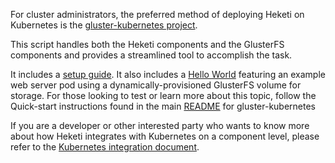 
For cluster administrators, the preferred method of deploying Heketi on
Kubernetes is the [gluster-kubernetes project](https://github.com/gluster/gluster-kubernetes).

This script handles both the Heketi components and the GlusterFS components
and provides a streamlined tool to accomplish the task.

It includes a [setup guide](https://github.com/gluster/gluster-kubernetes/blob/master/docs/setup-guide.md).
It also includes a [Hello World](https://github.com/gluster/gluster-kubernetes/tree/master/docs/examples/hello_world)
featuring an example web server pod using a dynamically-provisioned
GlusterFS volume for storage. For those looking to test or learn more about
this topic, follow the Quick-start instructions found in the main
[README](https://github.com/gluster/gluster-kubernetes) for gluster-kubernetes


If you are a developer or other interested party who wants to know more
about how Heketi integrates with Kubernetes on a component level,
please refer to the [Kubernetes integration document](../design/kubernetes-integration.md).
